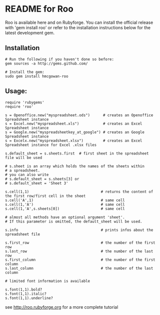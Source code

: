 # README for Roo

Roo is available here and on Rubyforge. You can install the official release with 'gem install roo' or refer to the installation instructions below for the latest development gem. 


## Installation

    # Run the following if you haven't done so before:
    gem sources -a http://gems.github.com/

    # Install the gem:
    sudo gem install hmcgowan-roo

## Usage:

    require 'rubygems'
    require 'roo'

    s = Openoffice.new("myspreadsheet.ods")      # creates an Openoffice Spreadsheet instance
    s = Excel.new("myspreadsheet.xls")           # creates an Excel Spreadsheet instance
    s = Google.new("myspreadsheetkey_at_google") # creates an Google Spreadsheet instance
    s = Excelx.new("myspreadsheet.xlsx")         # creates an Excel Spreadsheet instance for Excel .xlsx files

    s.default_sheet = s.sheets.first  # first sheet in the spreadsheet file will be used

    # s.sheet is an array which holds the names of the sheets within
    # a spreadsheet.
    # you can also write
    # s.default_sheet = s.sheets[3] or
    # s.default_sheet = 'Sheet 3'

    s.cell(1,1)                                 # returns the content of the first row/first cell in the sheet
    s.cell('A',1)                               # same cell
    s.cell(1,'A')                               # same cell
    s.cell(1,'A',s.sheets[0])                   # same cell

    # almost all methods have an optional argument 'sheet'.
    # If this parameter is omitted, the default_sheet will be used.
    
    s.info                                      # prints infos about the spreadsheet file

    s.first_row                                 # the number of the first row
    s.last_row                                  # the number of the last row
    s.first_column                              # the number of the first column
    s.last_column                               # the number of the last column

    # limited font information is available

    s.font(1,1).bold?
    s.font(1,1).italic?
    s.font(1,1).underline?


see http://roo.rubyforge.org for a more complete tutorial


